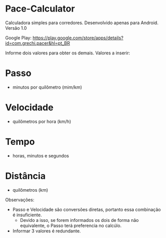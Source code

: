 # Pace-Calculator
Calculadora simples para corredores. Desenvolvido apenas para Android. Versão 1.0

Google Play: https://play.google.com/store/apps/details?id=com.grechi.pacer&hl=pt_BR

Informe dois valores para obter os demais. Valores a inserir:
# Passo
- minutos por quilômetro (mim/km)

# Velocidade
- quilômetros por hora (km/h)

# Tempo
- horas, minutos e segundos

# Distância
- quilômetros (km)

Observações:
- Passo e Velocidade são conversões diretas, portanto essa combinação é insuficiente.
  - Devido a isso, se forem informados os dois de forma não equivalente, o Passo terá preferencia no calcúlo.
- Informar 3 valores é redundante.
